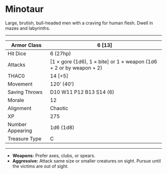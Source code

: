 # Minotaur

Large, brutish, bull-headed men with a craving for human flesh. Dwell in mazes and labyrinths.

------

| Armor Class     | 6 [13]                                                       |
| ---------------- | ------------------------------------------------------------ |
| Hit Dice         | 6 (27hp)                                                     |
| Attacks          | [1 × gore (1d6), 1 × bite] or 1 × weapon (1d6 + 2 or by weapon + 2) |
| THAC0            | 14 [+5]                                                      |
| Movement         | 120’ (40’)                                                   |
| Saving Throws    | D10 W11 P12 B13 S14 (6)                                      |
| Morale           | 12                                                           |
| Alignment        | Chaotic                                                      |
| XP               | 275                                                          |
| Number Appearing | 1d6 (1d8)                                                    |
| Treasure Type    | C                                                            |

------

- **Weapons:** Prefer axes, clubs, or spears.
- **Aggressive:** Attack same size or smaller creatures on sight. Pursue until the victims are out of sight.